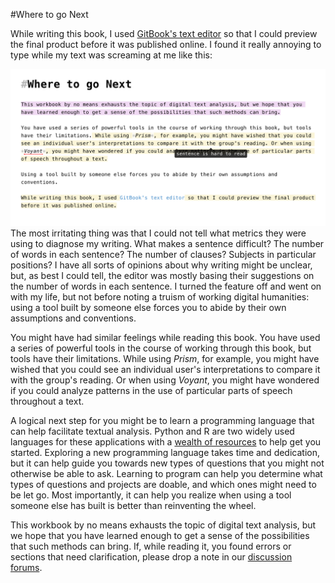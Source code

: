#Where to go Next

While writing this book, I used [GitBook's text editor](https://www.gitbook.com/editor/osx) so that I could preview the final product before it was published online. I found it really annoying to type while my text was screaming at me like this:

![sentence difficulty in GitBook editor](sentence_difficulty.png)
The most irritating thing was that I could not tell what metrics they were using to diagnose my writing. What makes a sentence difficult? The number of words in each sentence? The number of clauses? Subjects in particular positions? I have all sorts of opinions about why writing might be unclear, but, as best I could tell, the editor was mostly basing their suggestions on the number of words in each sentence. I turned the feature off and went on with my life, but not before noting a truism of working digital humanities: using a tool built by someone else forces you to abide by their own assumptions and conventions. 

You might have had similar feelings while reading this book. You have used a series of powerful tools in the course of working through this book, but tools have their limitations. While using *Prism*, for example, you might have wished that you could see an individual user's interpretations to compare it with the group's reading. Or when using *Voyant*, you might have wondered if you could analyze patterns in the use of particular parts of speech throughout a text.

A logical next step for you might be to learn a programming language that can help facilitate textual analysis. Python and R are two widely used languages for these applications with a [wealth of resources](conclusion/resources.html) to help get you started. Exploring a new programming language takes time and dedication, but it can help guide you towards new types of questions that you might not otherwise be able to ask. Learning to program can help you determine what types of questions and projects are doable, and which ones might need to be let go. Most importantly, it can help you realize when using a tool someone else has built is better than reinventing the wheel.

This workbook by no means exhausts the topic of digital text analysis, but we hope that you have learned enough to get a sense of the possibilities that such methods can bring. If, while reading it, you found errors or sections that need clarification, please drop a note in our [discussion forums](https://www.gitbook.com/book/bmw9t/introduction-to-text-analysis/discussions).



